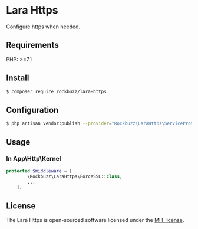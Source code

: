 # Lara Https

Configure https when needed.

## Requirements

PHP: >=7.1

## Install

```bash
$ composer require rockbuzz/lara-https
```

## Configuration

```bash
$ php artisan vendor:publish --provider="Rockbuzz\LaraHttps\ServiceProvider" --tag="config"
```

## Usage
### In App\Http\Kernel
```php
protected $middleware = [
        \Rockbuzz\LaraHttps\ForceSSL::class,
        ...
    ];
```

## License

The Lara Https is open-sourced software licensed under the [MIT license](https://opensource.org/licenses/MIT).